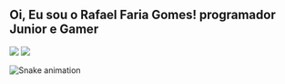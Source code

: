 ## Oi, Eu sou o Rafael Faria Gomes! programador Junior e Gamer
 
<div> 
<a href="https://www.instagram.com/rafaaa_gomesss/" target="_blank"><img src="https://img.shields.io/badge/-Instagram-%23E4405F?style=for-the-badge&logo=instagram&logoColor=white" target="_blank"></a>
<a href="https://www.linkedin.com/in/rafael-faria-gomes-b69715209/" target="_blank"><img src="https://img.shields.io/badge/-LinkedIn-%230077B5?style=for-the-badge&logo=linkedin&logoColor=white" target="_blank"></a> 
</div>

![Snake animation](https://github.com/Gomes-Rafael/Gomes-Rafael)
